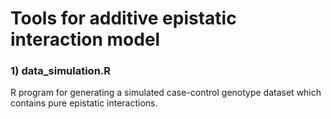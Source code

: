 # Tools for additive epistatic interaction model
### 1) data_simulation.R
R program for generating a simulated case-control genotype dataset which contains pure epistatic interactions. 
